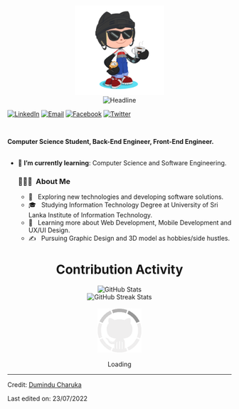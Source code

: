 <!--### Hi there 👋


**DuminduCharuka/DuminduCharuka** is a ✨ _special_ ✨ repository because its `README.md` (this file) appears on your GitHub profile.

Here are some ideas to get you started:

- 🔭 I’m currently working on ...
- 🌱 I’m currently learning ...
- 👯 I’m looking to collaborate on ...
- 🤔 I’m looking for help with ...
- 💬 Ask me about ...
- 📫 How to reach me: ...
- 😄 Pronouns: ...
- ⚡ Fun fact: ...
-->

<div>
    <div align=center>
        <img src="https://raw.githubusercontent.com/AhmedFathyDev/AhmedFathyDev/main/GitHub.png" alt="GitHub Octocat Drinking a Cup of Coffee" height="200">
    </div>
    <div align=center>
        <img src="https://readme-typing-svg.herokuapp.com?color=%236FDA44&size=32&center=true&vCenter=true&width=600&height=50&lines=Hi+there+I'm+Dumindu+%F0%9F%91%8B;Computer+Science+Student;Front-End+Engineer;Back-End+Engineer" alt="Headline" />
    </div>
    <p align="left">
<a href="https://www.linkedin.com/in/dumindu-charuka-749760215"><img alt="LinkedIn" src="https://img.shields.io/badge/LinkedIn-blue?style=flat-square&logo=linkedin"></a>
<a href="duminduabcd@gmail.com"><img alt="Email" src="https://img.shields.io/badge/Email-blue?style=flat-square&logo=gmail"></a>
 <a href="https://www.facebook.com/dumindu.charuka.35"><img alt="Facebook" src="https://img.shields.io/badge/Facebook-blue?style=flat-square&logo=Facebook"></a>
<a href="https://twitter.com/CharukaDumindu"><img src="https://img.shields.io/badge/twitter-blue?style=flat-square&logo=twitter" alt="Twitter" /></a>
</p>
    <div align=left>
        <br>
        <p>
            <strong>
                Computer Science Student, Back-End Engineer, Front-End Engineer.<br><br>
            </strong>
        </p>
        <ul>
            <li>🌱 <b>I’m currently learning</b>: Computer Science and Software Engineering.</li>
            <h3> 👨🏻‍💻 &nbsp;About Me </h3>

- 🤔 &nbsp; Exploring new technologies and developing software solutions.
- 🎓 &nbsp; Studying Information Technology Degree at University of Sri Lanka Institute of Information Technology.
- 🌱 &nbsp; Learning more about Web Development, Mobile Development and UX/UI Design.
- ✍️ &nbsp; Pursuing Graphic Design and 3D model as hobbies/side hustles.
        </ul>
    </div>
    <div align=center>
        <h1>Contribution Activity</h1>
        <img src="https://github-readme-stats.vercel.app/api?username=DuminduCharuka&title_color=6FDA44&text_color=FFFFFF&show_icons=true&icon_color=6FDA44&include_all_commits=true&count_private=true&theme=dark" alt="GitHub Stats" height="200" />
        <br>
        <!--
        <img src="https://github-readme-stats.vercel.app/api/top-langs?username=DuminduCharuka&layout=compact&title_color=6FDA44&text_color=FFFFFF&theme=dark" alt="GitHub Most Used Languages" height="200" />
        <br>
        -->
        <img src="https://github-readme-streak-stats.herokuapp.com/?user=DuminduCharuka&theme=dark&date_format=j%20M%5B%20Y%5D&currStreakLabel=6FDA44&fire=6FDA44&ring=6FDA44" alt="GitHub Streak Stats" height="200" />
        <br>
        <br>
    </div>
    <div align=center>
        <img src="https://raw.githubusercontent.com/AhmedFathyDev/AhmedFathyDev/main/GitHub.gif" alt="GitHub Octocat Logo" height="100">
        <p>Loading</p>
    </div>
</div>

------

Credit: [Dumindu Charuka](https://github.com/DuminduCharuka)

Last edited on: 23/07/2022
